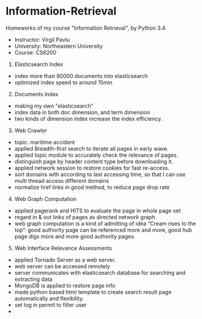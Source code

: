 # Information-Retrieval
Homeworks of my course "Information Retrieval", by Python 3.4.

 - Instructor: Virgil Pavlu
 - University: Northeastern University
 - Course: CS6200

1. Elasticsearch Index
 - index more than 80000 documents into elasticsearch
 - optimized index speed to around 15min

2. Documents Index
 - making my own "elasticsearch"
 - index data in both doc dimension, and term dimension
 - two kinds of dimension index increase the index efficiency. 

3. Web Crawler
 - topic: maritime accident
 - applied Breadth-first search to iterate all pages in early wave. 
 - applied topic module to accurately check the relevance of pages.
 - distinguish page by header content type before downloading it.
 - applied network session to restore cookies for fast re-access.
 - sort domains with according to last accessing time, so that I can use multi thread access different domains
 - normalize href links in good method, to reduce page drop rate 

4. Web Graph Computation
 - applied pagerank and HITS to evaluate the page in whole page set
 - regard in & out links of pages as directed network graph
 - web graph computation is a kind of admitting of idea “Cream rises to the top”: 
good authority page can be referenced more and more, 
good hub page digs more and more good authority pages.

5. Web Interface Relevance Assessments
 - applied Tornado Server as a web server.
 - web server can be accessed remotely
 - server communicates with elasticsearch database for searching and extracting data
 - MongoDB is applied to restore page info
 - made python based html template to create search result page automatically and flexibility.
 - set log in permit to filter user
 -
